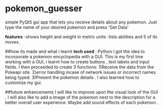 # pokemon_guesser
simple PyQt5 gui app that lets you receive details about any pokemon.
Just type the name of your desired pokemon and press 'Get Data'

**features**
-shows height and weight in metric units
-lists abilities and 5 of its moves.

##how its made and what i learnt
**tech used** : Python
I got the idea to incorporate a pokemon encyclopedia with a GUI. This is my first tme working with a GUI, i learnt how to create buttons , text labels and input fields. I then proceeded to create 3 functions: 
1)Receive the data from the Pokeapi site.
2)error handling incase of network issues or incorrect names being typed.
3)Present the pokemon details
. I also learned how to customize my gui.

##future enhancements
I will like to improve upon the visual look of the GUI . I will also like to add a image of the pokemon next to the description for a better overall user experience. Maybe add sound effects of each pokemon .

